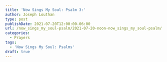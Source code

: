 ```yaml
---
title: 'Now Sings My Soul: Psalm 3:'
author: Joseph Louthan
type: post
publishDate: 2021-07-20T12:00:00-06:00
url: /now_sings_my_soul-psalm/2021-07-20-noon-now_sings_my_soul-psalm/
categories:
  - Prayers
tags:
  - 'Now Sings My Soul: Psalms'
draft: true
---
```

<pre>
<div style="font-variant: small-caps;">

</div>

</pre>
